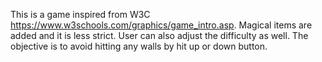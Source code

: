 This is a game inspired from W3C https://www.w3schools.com/graphics/game_intro.asp. Magical items are added and it is less strict. User can also adjust the difficulty as well.
The objective is to avoid hitting any walls by hit up or down button.
